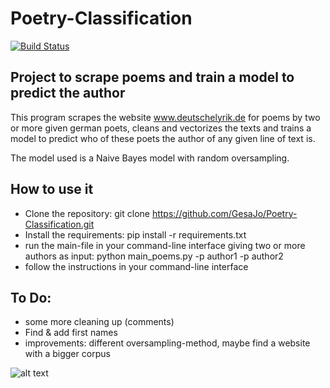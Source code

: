 # Poetry-Classification

[![Build Status](https://travis-ci.com/GesaJo/Poetry-Classification.svg?branch=master)](https://travis-ci.com/GesaJo/Poetry-Classification)

## Project to scrape poems and train a model to predict the author
This program scrapes the website www.deutschelyrik.de for poems by two or more given german poets, cleans and vectorizes the texts and trains a model to predict who of these poets the author of any given line of text is.

The model used is a Naive Bayes model with random oversampling.

## How to use it
- Clone the repository: git clone https://github.com/GesaJo/Poetry-Classification.git
- Install the requirements: pip install -r requirements.txt
- run the main-file in your command-line interface giving two or more authors as input: python main_poems.py -p author1 -p author2
- follow the instructions in your command-line interface

## To Do:
- some more cleaning up (comments)
- Find & add first names
- improvements: different oversampling-method, maybe find a website with a bigger corpus

![alt text](https://images.unsplash.com/reserve/uZYSV4nuQeyq64azfVIn_15130980706_64134efc6e_o.jpg?ixlib=rb-1.2.1&ixid=eyJhcHBfaWQiOjEyMDd9&auto=format&fit=crop&w=1947&q=80)
